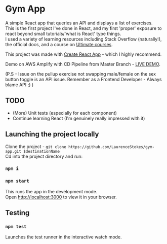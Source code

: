 # Gym App

A simple React app that queries an API and displays a list of exercises. <br />
This is the first project I've done in React, and my first 'proper' exposure to react beyond small tutorials/'what is React' type things. <br />
I used a variety of learning resources including Stack Overflow (naturally!), the official docs, and a course on [Ultimate courses](https://ultimatecourses.com/). <br />

This project was made with [Create React App](https://github.com/facebook/create-react-app) - which I highly recommend.

Demo on AWS Amplify with CD Pipeline from Master Branch - [LIVE DEMO](https://master.d2yxugw2wrc01u.amplifyapp.com/).

(P.S - Issue on the pullup exercise not swapping male/female on the sex button toggle is an API issue. Remember as a Frontend Developer - Always blame API ;) )

## TODO

- (More) Unit tests (especially for each component)
- Continue learning React (I'm genuinely really impressed with it)

## Launching the project locally

Clone the project - `git clone https://github.com/LaurenceStokes/gym-app.git $destinationName` <br />
Cd into the project directory and run:

### `npm i`

### `npm start`

This runs the app in the development mode.<br />
Open [http://localhost:3000](http://localhost:3000) to view it in your browser.

## Testing

### `npm test`

Launches the test runner in the interactive watch mode.<br />
